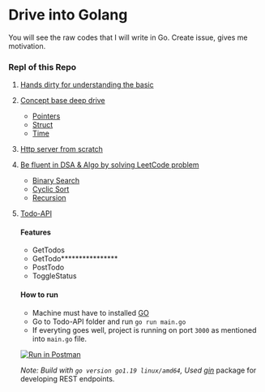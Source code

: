 # Drive into Golang

You will see the raw codes that I will write in Go. Create issue, gives me motivation.

### Repl of this Repo

1. [Hands dirty for understanding the basic](Basics/booking-app)
2. [Concept base deep drive](concept)
    - [Pointers](concept/pointers.go)
    - [Struct](concept/structs.go)
    - [Time](concept/time.go)
3. [Http server from scratch](httpserver/main.go)
4. [Be fluent in DSA & Algo by solving LeetCode problem](LeetCode)
    - [Binary Search](LeetCode/BinarySearch.go)
    - [Cyclic Sort](LeetCode/CyclicSort.go)
    - [Recursion](LeetCode/Recursion.go)


5. [Todo-API](/Todo-API)<br>

   #### Features

    - GetTodos
    - GetTodo****************
    - PostTodo
    - ToggleStatus

   #### How to run

    * Machine must have to installed [GO](https://go.dev/)
    * Go to Todo-API folder and run `go run main.go`
    * If everyting goes well, project is running on port `3000` as mentioned into `main.go` file.

   [![Run in Postman](https://run.pstmn.io/button.svg)](https://app.getpostman.com/run-collection/8196637-d4c60aa9-b0b5-4640-90b3-e2e150a0ed6d?action=collection%2Ffork&collection-url=entityId%3D8196637-d4c60aa9-b0b5-4640-90b3-e2e150a0ed6d%26entityType%3Dcollection%26workspaceId%3D08445e69-71f6-45bd-bc3e-55df1a0de819)

   _Note: Build with `go version go1.19 linux/amd64`, Used [gin](https://pkg.go.dev/github.com/gin-gonic/gin@v1.8.1)_
   package for developing REST endpoints.